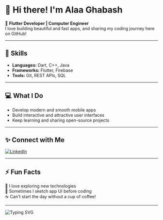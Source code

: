 # 👋 Hi there! I'm Alaa Ghabash

🎉 **Flutter Developer | Computer Engineer**  
I love building beautiful and fast apps, and sharing my coding journey here on GitHub!  

---

## 🚀 Skills
- **Languages:** Dart, C++, Java  
- **Frameworks:** Flutter, Firebase  
- **Tools:** Git, REST APIs, SQL  

---

## 💻 What I Do
- Develop modern and smooth mobile apps  
- Build interactive and attractive user interfaces  
- Keep learning and sharing open-source projects  

---

## ✨ Connect with Me
[![LinkedIn](https://img.shields.io/badge/LinkedIn-Profile-blue?style=for-the-badge&logo=linkedin)](https://www.linkedin.com/in/alaa-aldin-ghabash-101a461ba/)

---

## ⚡ Fun Facts
🌱 I love exploring new technologies  
🎨 Sometimes I sketch app UI before coding  
☕ Can't start the day without a cup of coffee!  

---

![Typing SVG](https://readme-typing-svg.demolab.com?font=Fira+Code&size=24&duration=4000&pause=500&color=00F&center=true&vCenter=true&width=500&lines=Welcome+to+my+GitHub+profile!;Learn+and+share+projects+with+others)
